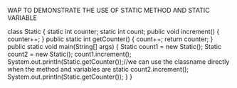 WAP TO DEMONSTRATE THE USE OF STATIC METHOD AND STATIC VARIABLE

class Static
{
	static int counter;
	static int count;
	public void increment()
	{
		counter++;
	}
	public static int getCounter()
	{
		count++;
		return counter;
	}
    public static void main(String[] args)
	{
		Static count1 = new Static();
		Static count2 = new Static();
		count1.increment();
		System.out.println(Static.getCounter());//we can use the classname directly when the method and variables are static
		count2.increment();
		System.out.println(Static.getCounter());
	}
}
